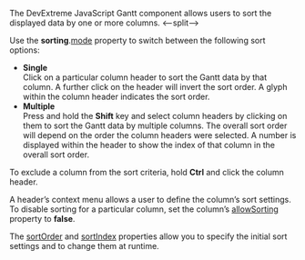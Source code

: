 The DevExtreme JavaScript Gantt component allows users to sort the displayed data by one or more columns.
<--split-->

Use the **sorting**.[mode](/Documentation/ApiReference/UI_Components/dxGantt/Configuration/sorting/#mode) property to switch between the following sort options:

- **Single**       
Click on a particular column header to sort the Gantt data by that column. A further click on the header will invert the sort order. A glyph within the column header indicates the sort order.
- **Multiple**       
Press and hold the **Shift** key and select column headers by clicking on them to sort the Gantt data by multiple columns. The overall sort order will depend on the order the column headers were selected. A number is displayed within the header to show the index of that column in the overall sort order.

To exclude a column from the sort criteria, hold **Ctrl** and click the column header.

A header’s context menu allows a user to define the column’s sort settings. To disable sorting for a particular column, set the column’s [allowSorting](/Documentation/ApiReference/UI_Components/dxGantt/Configuration/columns/#allowSorting) property to **false**.

The [sortOrder](/Documentation/ApiReference/UI_Components/dxGantt/Configuration/columns/#sortOrder) and [sortIndex](/Documentation/ApiReference/UI_Components/dxGantt/Configuration/columns/#sortIndex) properties allow you to specify the initial sort settings and to change them at runtime.
